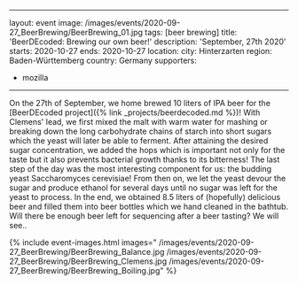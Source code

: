 

---
layout: event
image: /images/events/2020-09-27_BeerBrewing/BeerBrewing_01.jpg
tags: [beer brewing]
title: 'BeerDEcoded: Brewing our own beer!'
description: 'September, 27th 2020'
starts: 2020-10-27
ends: 2020-10-27
location:
  city: Hinterzarten
  region: Baden-Württemberg
  country: Germany
supporters:
  - mozilla
---


On the 27th of September, we home brewed 10 liters of IPA beer for the [BeerDEcoded project]({% link _projects/beerdecoded.md %})! With Clemens' lead, we first mixed the malt with warm water for mashing or breaking down the long carbohydrate chains of starch into short sugars which the yeast will later be able to ferment. After attaining the desired sugar concentration, we added the hops which is important not only for the taste but it also prevents bacterial growth thanks to its bitterness! The last step of the day was the most interesting component for us: the budding yeast Saccharomyces cerevisiae! From then on, we let the yeast devour the sugar and produce ethanol for several days until no sugar was left for the yeast to process. In the end, we obtained 8.5 liters of (hopefully) delicious beer and filled them into beer bottles which we hand cleaned in the bathtub. Will there be enough beer left for sequencing after a beer tasting? We will see..

{% include event-images.html images=" /images/events/2020-09-27_BeerBrewing/BeerBrewing_Balance.jpg /images/events/2020-09-27_BeerBrewing/BeerBrewing_Clemens.jpg /images/events/2020-09-27_BeerBrewing/BeerBrewing_Boiling.jpg" %}





